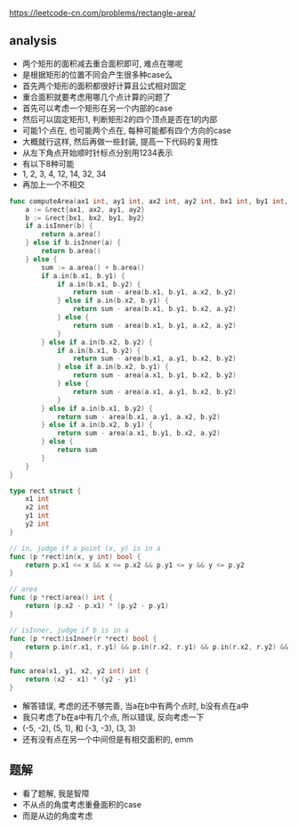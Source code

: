 https://leetcode-cn.com/problems/rectangle-area/

## analysis
- 两个矩形的面积减去重合面积即可, 难点在哪呢
- 是根据矩形的位置不同会产生很多种case么
- 首先两个矩形的面积都很好计算且公式相对固定
- 重合面积就要考虑用哪几个点计算的问题了
- 首先可以考虑一个矩形在另一个内部的case
- 然后可以固定矩形1, 判断矩形2的四个顶点是否在1的内部
- 可能1个点在, 也可能两个点在, 每种可能都有四个方向的case
- 大概就行这样, 然后再做一些封装, 提高一下代码的复用性
- 从左下角点开始顺时针标点分别用1234表示
- 有以下8种可能
- 1, 2, 3, 4, 12, 14, 32, 34
- 再加上一个不相交
```go
func computeArea(ax1 int, ay1 int, ax2 int, ay2 int, bx1 int, by1 int, bx2 int, by2 int) int {
    a := &rect{ax1, ax2, ay1, ay2}
    b := &rect{bx1, bx2, by1, by2}
    if a.isInner(b) {
        return a.area()
    } else if b.isInner(a) {
        return b.area()
    } else {
        sum := a.area() + b.area()
        if a.in(b.x1, b.y1) {
            if a.in(b.x1, b.y2) {
                return sum - area(b.x1, b.y1, a.x2, b.y2)
            } else if a.in(b.x2, b.y1) {
                return sum - area(b.x1, b.y1, b.x2, a.y2)
            } else {
                return sum - area(b.x1, b.y1, a.x2, a.y2)
            }
        } else if a.in(b.x2, b.y2) {
            if a.in(b.x1, b.y2) {
                return sum - area(b.x1, a.y1, b.x2, b.y2)
            } else if a.in(b.x2, b.y1) {
                return sum - area(a.x1, b.y1, b.x2, b.y2)
            } else {
                return sum - area(a.x1, a.y1, b.x2, b.y2)
            }
        } else if a.in(b.x1, b.y2) {
            return sum - area(b.x1, a.y1, a.x2, b.y2)
        } else if a.in(b.x2, b.y1) {
            return sum - area(a.x1, b.y1, b.x2, a.y2)
        } else {
            return sum
        }
    }
}

type rect struct {
    x1 int
    x2 int
    y1 int
    y2 int
}

// in, judge if a point (x, y) is in a
func (p *rect)in(x, y int) bool {
    return p.x1 <= x && x <= p.x2 && p.y1 <= y && y <= p.y2
}

// area
func (p *rect)area() int {
    return (p.x2 - p.x1) * (p.y2 - p.y1)
}

// isInner, judge if b is in a
func (p *rect)isInner(r *rect) bool {
    return p.in(r.x1, r.y1) && p.in(r.x2, r.y1) && p.in(r.x2, r.y2) && p.in(r.x1, r.y2)
}

func area(x1, y1, x2, y2 int) int {
    return (x2 - x1) * (y2 - y1)
}
```
- 解答错误, 考虑的还不够完善, 当a在b中有两个点时, b没有点在a中
- 我只考虑了b在a中有几个点, 所以错误, 反向考虑一下
- (-5, -2), (5, 1), 和 (-3, -3), (3, 3)
- 还有没有点在另一个中间但是有相交面积的, emm

## 题解
- 看了题解, 我是智障
- 不从点的角度考虑重叠面积的case
- 而是从边的角度考虑